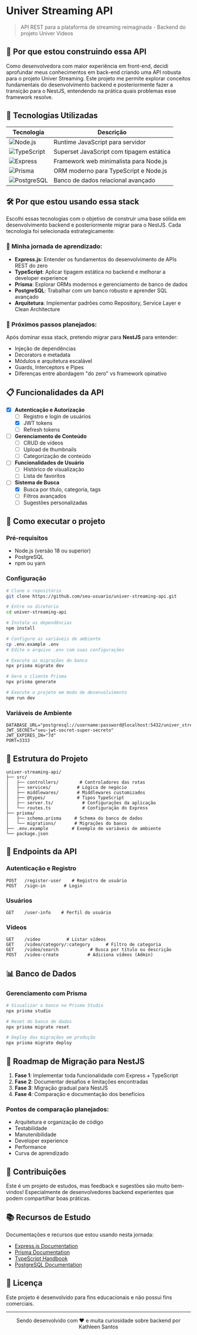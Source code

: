 # Univer Streaming API

> API REST para a plataforma de streaming reimaginada - Backend do projeto Univer Videos

## 🎯 Por que estou construindo essa API

Como desenvolvedora com maior experiência em front-end, decidi aprofundar meus conhecimentos em back-end criando uma API robusta para o projeto Univer Streaming. Este projeto me permite explorar conceitos fundamentais do desenvolvimento backend e posteriormente fazer a transição para o NestJS, entendendo na prática quais problemas esse framework resolve.

## 🚀 Tecnologias Utilizadas

<div align="center">

| Tecnologia | Descrição |
|------------|-----------|
| ![Node.js](https://img.shields.io/badge/Node.js-43853D?style=for-the-badge&logo=node.js&logoColor=white) | Runtime JavaScript para servidor |
| ![TypeScript](https://img.shields.io/badge/TypeScript-007ACC?style=for-the-badge&logo=typescript&logoColor=white) | Superset JavaScript com tipagem estática |
| ![Express](https://img.shields.io/badge/Express.js-404D59?style=for-the-badge&logo=express) | Framework web minimalista para Node.js |
| ![Prisma](https://img.shields.io/badge/Prisma-3982CE?style=for-the-badge&logo=Prisma&logoColor=white) | ORM moderno para TypeScript e Node.js |
| ![PostgreSQL](https://img.shields.io/badge/PostgreSQL-316192?style=for-the-badge&logo=postgresql&logoColor=white) | Banco de dados relacional avançado |

</div>

## 🛠️ Por que estou usando essa stack

Escolhi essas tecnologias com o objetivo de construir uma base sólida em desenvolvimento backend e posteriormente migrar para o NestJS. Cada tecnologia foi selecionada estrategicamente:

### 🎯 Minha jornada de aprendizado:

- **Express.js**: Entender os fundamentos do desenvolvimento de APIs REST do zero
- **TypeScript**: Aplicar tipagem estática no backend e melhorar a developer experience
- **Prisma**: Explorar ORMs modernos e gerenciamento de banco de dados
- **PostgreSQL**: Trabalhar com um banco robusto e aprender SQL avançado
- **Arquitetura**: Implementar padrões como Repository, Service Layer e Clean Architecture

### 🔄 Próximos passos planejados:

Após dominar essa stack, pretendo migrar para **NestJS** para entender:
- Injeção de dependências
- Decorators e metadata
- Módulos e arquitetura escalável
- Guards, Interceptors e Pipes
- Diferenças entre abordagem "do zero" vs framework opinativo

## 📋 Funcionalidades da API

- [x] **Autenticação e Autorização**
  - [ ] Registro e login de usuários
  - [x] JWT tokens
  - [ ] Refresh tokens
  
- [ ] **Gerenciamento de Conteúdo**
  - [ ] CRUD de vídeos
  - [ ] Upload de thumbnails
  - [ ] Categorização de conteúdo
  
- [ ] **Funcionalidades de Usuário**
  - [ ] Histórico de visualização
  - [ ] Lista de favoritos
  
- [ ] **Sistema de Busca**
  - [x] Busca por título, categoria, tags
  - [ ] Filtros avançados
  - [ ] Sugestões personalizadas

## 🚦 Como executar o projeto

### Pré-requisitos
- Node.js (versão 18 ou superior)
- PostgreSQL
- npm ou yarn

### Configuração

```bash
# Clone o repositório
git clone https://github.com/seu-usuario/univer-streaming-api.git

# Entre no diretório
cd univer-streaming-api

# Instale as dependências
npm install

# Configure as variáveis de ambiente
cp .env.example .env
# Edite o arquivo .env com suas configurações

# Execute as migrações do banco
npx prisma migrate dev

# Gere o cliente Prisma
npx prisma generate

# Execute o projeto em modo de desenvolvimento
npm run dev
```

### Variáveis de Ambiente

```env
DATABASE_URL="postgresql://username:password@localhost:5432/univer_streaming"
JWT_SECRET="seu-jwt-secret-super-secreto"
JWT_EXPIRES_IN="7d"
PORT=3333
```

## 📁 Estrutura do Projeto

```
univer-streaming-api/
├── src/
│   ├── controllers/        # Controladores das rotas
│   ├── services/          # Lógica de negócio
│   ├── middlewares/       # Middlewares customizados
│   ├── @types/            # Tipos TypeScript
│   ├── server.ts/           # Configurações da aplicação
│   └── routes.ts            # Configuração do Express
├── prisma/
│   ├── schema.prisma     # Schema do banco de dados
│   └── migrations/       # Migrações do banco
├── .env.example         # Exemplo de variáveis de ambiente
└── package.json
```

## 🔗 Endpoints da API

### Autenticação e Registro
```
POST   /register-user    # Registro de usuário
POST   /sign-in       # Login

```

### Usuários
```
GET    /user-info    # Perfil do usuário
```

### Vídeos
```
GET    /video          # Listar vídeos
GET    /video/category/:category      # Filtro de categoria
GET    /video/search            # Busca por título ou descrição
POST   /video-create           # Adiciona vídeos (Admin)
```


## 📊 Banco de Dados

### Gerenciamento com Prisma

```bash
# Visualizar o banco no Prisma Studio
npx prisma studio

# Reset do banco de dados
npx prisma migrate reset

# Deploy das migrações em produção
npx prisma migrate deploy
```

## 🔄 Roadmap de Migração para NestJS

1. **Fase 1**: Implementar toda funcionalidade com Express + TypeScript
2. **Fase 2**: Documentar desafios e limitações encontradas
3. **Fase 3**: Migração gradual para NestJS
4. **Fase 4**: Comparação e documentação dos benefícios

### Pontos de comparação planejados:
- Arquitetura e organização de código
- Testabilidade
- Manutenibilidade
- Developer experience
- Performance
- Curva de aprendizado

## 🤝 Contribuições

Este é um projeto de estudos, mas feedback e sugestões são muito bem-vindos! Especialmente de desenvolvedores backend experientes que podem compartilhar boas práticas.

## 📚 Recursos de Estudo

Documentações e recursos que estou usando nesta jornada:
- [Express.js Documentation](https://expressjs.com/)
- [Prisma Documentation](https://www.prisma.io/docs)
- [TypeScript Handbook](https://www.typescriptlang.org/docs/)
- [PostgreSQL Documentation](https://www.postgresql.org/docs/)

## 📝 Licença

Este projeto é desenvolvido para fins educacionais e não possui fins comerciais.

---

<p align="center">
  Sendo desenvolvido com ❤️ e muita curiosidade sobre backend por Kathleen Santos
</p>
